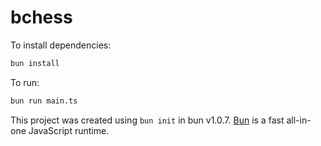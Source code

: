 # bchess

To install dependencies:

```bash
bun install
```

To run:

```bash
bun run main.ts
```

This project was created using `bun init` in bun v1.0.7. [Bun](https://bun.sh) is a fast all-in-one JavaScript runtime.
